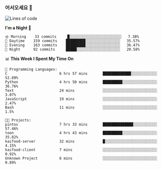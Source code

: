 ### 어서오세요 👋

<!--START_SECTION:waka-->
![Lines of code](https://img.shields.io/badge/From%20Hello%20World%20I%27ve%20Written-394215%20lines%20of%20code-blue)

**I'm a Night 🦉** 

```text
🌞 Morning    33 commits     █░░░░░░░░░░░░░░░░░░░░░░░░   7.38% 
🌆 Daytime    159 commits    █████████░░░░░░░░░░░░░░░░   35.57% 
🌃 Evening    163 commits    █████████░░░░░░░░░░░░░░░░   36.47% 
🌙 Night      92 commits     █████░░░░░░░░░░░░░░░░░░░░   20.58%

```


📊 **This Week I Spent My Time On** 

```text
💬 Programming Languages: 
C                        6 hrs 57 mins       █████████████░░░░░░░░░░░░   52.89% 
Python                   4 hrs 50 mins       █████████░░░░░░░░░░░░░░░░   36.76% 
Text                     24 mins             ░░░░░░░░░░░░░░░░░░░░░░░░░   3.07% 
JavaScript               19 mins             ░░░░░░░░░░░░░░░░░░░░░░░░░   2.47% 
Bash                     11 mins             ░░░░░░░░░░░░░░░░░░░░░░░░░   1.5%

🐱‍💻 Projects: 
pintos                   7 hrs 33 mins       ██████████████░░░░░░░░░░░   57.46% 
toon                     4 hrs 43 mins       █████████░░░░░░░░░░░░░░░░   35.82% 
kaifood-server           32 mins             █░░░░░░░░░░░░░░░░░░░░░░░░   4.15% 
kaifood-client           7 mins              ░░░░░░░░░░░░░░░░░░░░░░░░░   0.92% 
Unknown Project          6 mins              ░░░░░░░░░░░░░░░░░░░░░░░░░   0.89%

```


<!--END_SECTION:waka-->
